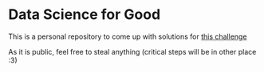 # Data Science for Good

This is a personal repository to come up with solutions for [this challenge][1]

As it is public, feel free to steal anything (critical steps will be
in other place :3)

[1]: https://www.kaggle.com/center-for-policing-equity/data-science-for-good/
